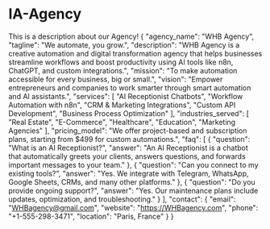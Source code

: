 # IA-Agency
This is a description about our Agency!
{
  "agency_name": "WHB Agency",
  "tagline": "We automate, you grow.",
  "description": "WHB Agency is a creative automation and digital transformation agency that helps businesses streamline workflows and boost productivity using AI tools like n8n, ChatGPT, and custom integrations.",
  "mission": "To make automation accessible for every business, big or small.",
  "vision": "Empower entrepreneurs and companies to work smarter through smart automation and AI assistants.",
  "services": [
    "AI Receptionist Chatbots",
    "Workflow Automation with n8n",
    "CRM & Marketing Integrations",
    "Custom API Development",
    "Business Process Optimization"
  ],
  "industries_served": [
    "Real Estate",
    "E-Commerce",
    "Healthcare",
    "Education",
    "Marketing Agencies"
  ],
  "pricing_model": "We offer project-based and subscription plans, starting from $499 for custom automations.",
  "faq": [
    {
      "question": "What is an AI Receptionist?",
      "answer": "An AI Receptionist is a chatbot that automatically greets your clients, answers questions, and forwards important messages to your team."
    },
    {
      "question": "Can you connect to my existing tools?",
      "answer": "Yes. We integrate with Telegram, WhatsApp, Google Sheets, CRMs, and many other platforms."
    },
    {
      "question": "Do you provide ongoing support?",
      "answer": "Yes. Our maintenance plans include updates, optimization, and troubleshooting."
    }
  ],
  "contact": {
    "email": "WHBagency@gmail.com",
    "website": "https://WHBagency.com",
    "phone": "+1-555-298-3471",
    "location": "Paris, France"
  }
}
